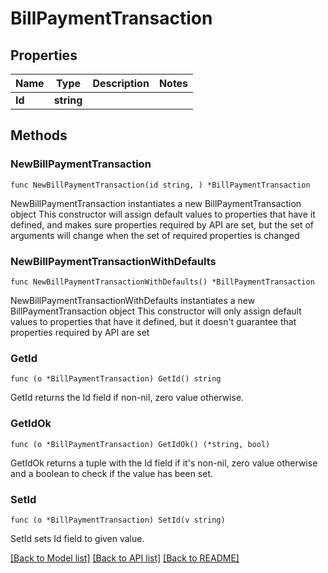 # BillPaymentTransaction

## Properties

Name | Type | Description | Notes
------------ | ------------- | ------------- | -------------
**Id** | **string** |  | 

## Methods

### NewBillPaymentTransaction

`func NewBillPaymentTransaction(id string, ) *BillPaymentTransaction`

NewBillPaymentTransaction instantiates a new BillPaymentTransaction object
This constructor will assign default values to properties that have it defined,
and makes sure properties required by API are set, but the set of arguments
will change when the set of required properties is changed

### NewBillPaymentTransactionWithDefaults

`func NewBillPaymentTransactionWithDefaults() *BillPaymentTransaction`

NewBillPaymentTransactionWithDefaults instantiates a new BillPaymentTransaction object
This constructor will only assign default values to properties that have it defined,
but it doesn't guarantee that properties required by API are set

### GetId

`func (o *BillPaymentTransaction) GetId() string`

GetId returns the Id field if non-nil, zero value otherwise.

### GetIdOk

`func (o *BillPaymentTransaction) GetIdOk() (*string, bool)`

GetIdOk returns a tuple with the Id field if it's non-nil, zero value otherwise
and a boolean to check if the value has been set.

### SetId

`func (o *BillPaymentTransaction) SetId(v string)`

SetId sets Id field to given value.



[[Back to Model list]](../README.md#documentation-for-models) [[Back to API list]](../README.md#documentation-for-api-endpoints) [[Back to README]](../README.md)


